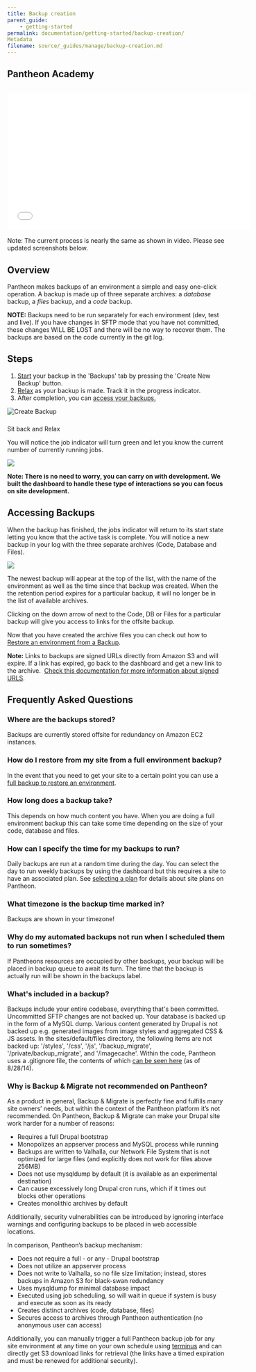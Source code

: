 ```yaml
---
title: Backup creation
parent_guide:
    - getting-started
permalink: documentation/getting-started/backup-creation/
Metadata
filename: source/_guides/manage/backup-creation.md
---
```


## Pantheon Academy

## <iframe allowfullscreen="" frameborder="0" height="315" src="//www.youtube.com/embed/M9QSLVTt-GI" width="560"></iframe>

Note: The current process is nearly the same as shown in video. Please see updated screenshots below.

## Overview
Pantheon makes backups of an environment a simple and easy one-click operation. A backup is made up of three separate archives: a _database_ backup, a _files_ backup, and a _code_ backup.

**NOTE:** Backups need to be run separately for each environment (dev, test and live). If you have changes in SFTP mode that you have not committed, these changes WILL BE LOST and there will be no way to recover them. The backups are based on the code currently in the git log.

## Steps

1. [Start](/documentation/getting-started/backup-creation/-creating-a-backup#start-backup) your backup in the 'Backups' tab by pressing the 'Create New Backup' button.
2. [Relax](/documentation/getting-started/backup-creation/-creating-a-backup#relax) as your backup is made. Track it in the progress indicator.
3. After completion, you can [access your backups.](/documentation/getting-started/backup-creation/-creating-a-backup#access)

![Create Backup](https://pantheon-systems.desk.com/customer/portal/attachments/305275)

###   
Sit back and Relax

You will notice the job indicator will turn green and let you know the current number of currently running jobs.

![](https://pantheon-systems.desk.com/customer/portal/attachments/305276)

**Note: There is no need to worry, you can carry on with development. We built the dashboard to handle these type of interactions so you can focus on site development.**

## Accessing Backups  
When the backup has finished, the jobs indicator will return to its start state letting you know that the active task is complete. You will notice a new backup in your log with the three separate archives (Code, Database and Files). 

![](https://pantheon-systems.desk.com/customer/portal/attachments/305286)

The newest backup will appear at the top of the list, with the name of the environment as well as the time since that backup was created. When the the retention period expires for a particular backup, it will no longer be in the list of available archives.  
  
  
Clicking on the down arrow of next to the Code, DB or Files for a particular backup will give you access to links for the offsite backup.

Now that you have created the archive files you can check out how to [Restore an environment from a Backup](/documentation/howto/restoring-an-environment-from-a-backup/-restoring-an-environment-from-a-backup).

**Note:** Links to backups are signed URLs directly from Amazon S3 and will expire. If a link has expired, go back to the dashboard and get a new link to the archive.  [Check this documentation for more information about signed URLS](http://stackoverflow.com/a/4649553).

## Frequently Asked Questions

### Where are the backups stored? 

Backups are currently stored offsite for redundancy on Amazon EC2 instances.

### How do I restore from my site from a full environment backup? 

In the event that you need to get your site to a certain point you can use a [full backup to restore an environment](/documentation/howto/restoring-an-environment-from-a-backup/-restoring-an-environment-from-a-backup).

### How long does a backup take? 

This depends on how much content you have. When you are doing a full environment backup this can take some time depending on the size of your code, database and files.

### How can I specify the time for my backups to run?

Daily backups are run at a random time during the day. You can select the day to run weekly backups by using the dashboard but this requires a site to have an associated plan. See [selecting a plan](/documentation/howto/selecting-a-plan/) for details about site plans on Pantheon.

### What timezone is the backup time marked in?

Backups are shown in your timezone!

### Why do my automated backups not run when I scheduled them to run sometimes?

If Pantheons resources are occupied by other backups, your backup will be placed in backup queue to await its turn. The time that the backup is actually run will be shown in the backups label.

### What's included in a backup?

Backups include your entire codebase, everything that's been committed. Uncommitted SFTP changes are not backed up. Your database is backed up in the form of a MySQL dump. Various content generated by Drupal is not backed up e.g. generated images from image styles and aggregated CSS & JS assets. In the sites/default/files directory, the following items are not backed up: '/styles', '/css', '/js', '/backup\_migrate', '/private/backup\_migrate', and '/imagecache'. Within the code, Pantheon uses a .gitignore file, the contents of which [can be seen here](https://www.evernote.com/shard/s404/sh/69b56b77-34b2-4f77-aea2-bb05d6d99614/2f07255a0da933f59b6480d16d807290) (as of 8/28/14). 

### Why is Backup & Migrate not recommended on Pantheon?

As a product in general, Backup & Migrate is perfectly fine and fulfills many site owners’ needs, but within the context of the Pantheon platform it’s not recommended. On Pantheon, ​​Backup & Migrate can make your Drupal site work harder for a number of reasons:

- Requires a full Drupal bootstrap
- Monopolizes an appserver process and MySQL process while running
- Backups are written to Valhalla, our Network File System that is not optimized for large files (and explicitly does not work for files above 256MB)
- Does not use mysqldump by default (it is available as an experimental destination)
- Can cause excessively long Drupal cron runs, which if it times out blocks other operations
- Creates monolithic archives by default

Additionally, security vulnerabilities can be introduced by ignoring interface warnings and configuring backups to be placed in web accessible locations.

In comparison, Pantheon’s backup mechanism:

- Does not require a full - or any - Drupal bootstrap
- Does not utilize an appserver process
- Does not write to Valhalla, so no file size limitation; instead, stores backups in Amazon S3 for black-swan redundancy
- Uses mysqldump for minimal database impact
- Executed using job scheduling, so will wait in queue if system is busy and execute as soon as its ready
- Creates distinct archives (code, database, files)
- Secures access to archives through Pantheon authentication (no anonymous user can access)

Additionally, you can manually trigger a full Pantheon backup job for any site environment at any time on your own schedule using [terminus](https://github.com/pantheon-systems/terminus) and can directly get S3 download links for retrieval (the links have a timed expiration and must be renewed for additional security).


